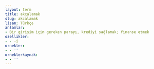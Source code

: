 ```yaml
---
layout: term
title: akçalamak
slug: akcalamak
lisan: Türkçe
anlamlar:
- Bir girişim için gereken parayı, krediyi sağlamak; finanse etmek
ozellikler:
- - -i
ornekler:
- - ''
orneklerkaynak:
- - ''
---
```

